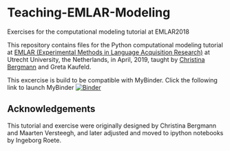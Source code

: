 # Teaching-EMLAR-Modeling
Exercises for the computational modeling tutorial at EMLAR2018


This repository contains files for the Python computational modeling tutorial at [EMLAR (Experimental Methods in Language Acquisition Research)](http://emlar.wp.hum.uu.nl/) at Utrecht University, the Netherlands, in April, 2019, taught by [Christina Bergmann](https://sites.google.com/site/chbergma/) and Greta Kaufeld.

   
This excercise is build to be compatible with MyBinder. Click the following link to launch MyBinder 
[![Binder](http://mybinder.org/badge.svg)](http://mybinder.org:/repo/christinabergmann/teaching-emlar-modeling)


## Acknowledgements

This tutorial and exercise were originally designed by Christina Bergmann and Maarten Versteegh, and later adjusted and moved to ipython notebooks by Ingeborg Roete.

